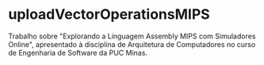 # uploadVectorOperationsMIPS
Trabalho sobre "Explorando a Linguagem Assembly MIPS com Simuladores Online", apresentado à disciplina de Arquitetura de Computadores no curso de Engenharia de Software da PUC Minas.
